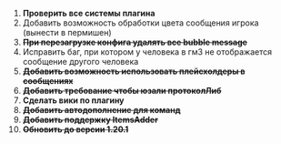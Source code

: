 1. **Проверить все системы плагина**
2. Добавить возможность обработки цвета сообщения игрока (вынести в пермишен)
3. **~~При перезагрузке конфига удалять все bubble message~~**
4. Исправить баг, при котором у человека в гм3 не отображается сообщение другого человека
5. **~~Добавить возможность использовать плейсхолдеры в сообщениях~~**
6. **~~Добавить требование чтобы юзали протоколЛиб~~**
7. **Сделать вики по плагину**
8. ~~**Добавить автодополнение для команд**~~
9. ~~**Добавить поддержку ItemsAdder**~~
10. ~~**Обновить до версии 1.20.1**~~